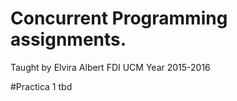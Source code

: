 # Concurrent Programming assignments.
Taught by Elvira Albert
FDI UCM
Year 2015-2016

#Practica 1
tbd
